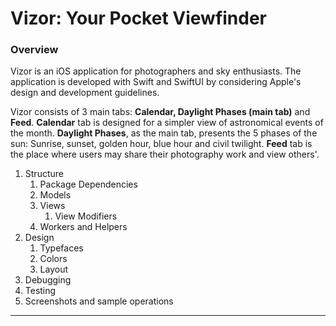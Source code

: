 #  Vizor: Your Pocket Viewfinder

### Overview
Vizor is an iOS application for photographers and sky enthusiasts. The application is developed with Swift and SwiftUI by considering Apple's design and development guidelines.

Vizor consists of 3 main tabs: **Calendar, Daylight Phases (main tab)** and **Feed**. **Calendar** tab is designed for a simpler view of astronomical events of the month. **Daylight Phases**, as the main tab, presents the 5 phases of the sun: Sunrise, sunset, golden hour, blue hour and civil twilight. **Feed** tab is the place where users may share their photography work and view others'.

1. Structure
	1. Package Dependencies
	2. Models
	3. Views
		1. View Modifiers
	4. Workers and Helpers
2. Design
	1. Typefaces
	2. Colors
	3. Layout
3. Debugging
4. Testing
5. Screenshots and sample operations

---
